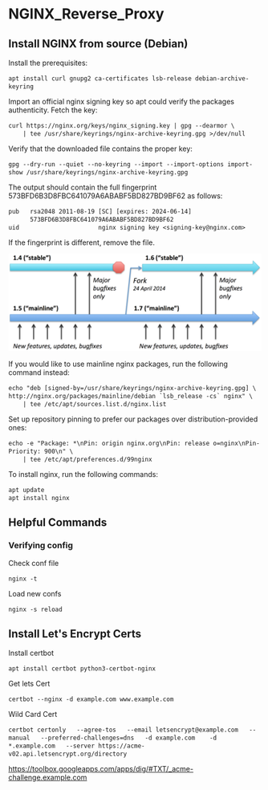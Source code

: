 # NGINX_Reverse_Proxy

## Install NGINX from source (Debian)
 Install the prerequisites:

    apt install curl gnupg2 ca-certificates lsb-release debian-archive-keyring

 Import an official nginx signing key so apt could verify the packages authenticity. Fetch the key:

    curl https://nginx.org/keys/nginx_signing.key | gpg --dearmor \
        | tee /usr/share/keyrings/nginx-archive-keyring.gpg >/dev/null

 Verify that the downloaded file contains the proper key:

    gpg --dry-run --quiet --no-keyring --import --import-options import-show /usr/share/keyrings/nginx-archive-keyring.gpg

 The output should contain the full fingerprint 573BFD6B3D8FBC641079A6ABABF5BD827BD9BF62 as follows:

    pub   rsa2048 2011-08-19 [SC] [expires: 2024-06-14]
          573BFD6B3D8FBC641079A6ABABF5BD827BD9BF62
    uid                      nginx signing key <signing-key@nginx.com>
If the fingerprint is different, remove the file. 

![img.png](img.png)

 If you would like to use mainline nginx packages, run the following command instead:

    echo "deb [signed-by=/usr/share/keyrings/nginx-archive-keyring.gpg] \
    http://nginx.org/packages/mainline/debian `lsb_release -cs` nginx" \
        | tee /etc/apt/sources.list.d/nginx.list

 Set up repository pinning to prefer our packages over distribution-provided ones:

    echo -e "Package: *\nPin: origin nginx.org\nPin: release o=nginx\nPin-Priority: 900\n" \
        | tee /etc/apt/preferences.d/99nginx

 To install nginx, run the following commands:

    apt update
    apt install nginx

## Helpful Commands
### Verifying config
Check conf file

    nginx -t

Load new confs

    nginx -s reload

## Install Let's Encrypt Certs
Install certbot

    apt install certbot python3-certbot-nginx

Get lets Cert

    certbot --nginx -d example.com www.example.com
Wild Card Cert

    certbot certonly   --agree-tos   --email letsencrypt@example.com   --manual   --preferred-challenges=dns   -d example.com    -d *.example.com   --server https://acme-v02.api.letsencrypt.org/directory


https://toolbox.googleapps.com/apps/dig/#TXT/_acme-challenge.example.com
